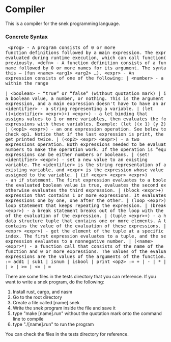 # Compiler
This is a compiler for the snek programming language.
    <h3>Concrete Syntax</h3>
    <pre>
&lt;prog&gt; - A program consists of 0 or more function definitions followed by a main expression. The expression gets evaluated during runtime execution, which can call function(s) defined previously. 
&lt;defn&gt; - A function definition consists of a function name followed by 0 or more names for its argument. The syntax goes like this — (fun &lt;name&gt; &lt;arg1&gt; &lt;arg2&gt; …).
&lt;expr&gt; - An expression consists of one of the following:
  | &lt;number&gt; - a number within the range  
  | &lt;boolean&gt; - “true” or “false” (without quotation mark)
  | input - a boolean value, a number, or nothing. This is the argument for the main expression, and a main expression doesn't have to have an argument.
  | &lt;identifier&gt; - a string representing a variable.
  | (let ((&lt;identifier&gt; &lt;expr&gt;)+) &lt;expr&gt;) - a let binding that assigns values to 1 or more variables, then evaluates the following expressions with these variables. Example: (let ((x 1) (y 2)) (+ x y)).
  | (&lt;op1&gt; &lt;expr&gt;) - an one expression operation. See below to check op1. Notice that if the last expression is print, the result will get printed twice. 
  | (&lt;op2&gt; &lt;expr&gt; &lt;expr&gt;) - a two expressions operation. Both expressions needed to be evaluated as numbers to make the operation work. If the operation is “equal”, both expressions can be either numbers or booleans. 
  | (set! &lt;identifier&gt; &lt;expr&gt;) - set a new value to an existing variable. The &lt;identifier&gt; is the string representation of an existing variable, and &lt;expr&gt; is the expression whose value is assigned to the variable.
  | (if &lt;expr&gt; &lt;expr&gt; &lt;expr&gt;) - an if statement. The first expression evaluates to a boolean value. If the evaluated boolean value is true, evaluates the second expression, otherwise evaluates the third expression.
  | (block &lt;expr&gt;+) - an expression that contains 1 or more expressions. It evaluates the inner expressions one by one, one after the other. 
  | (loop &lt;expr&gt;) - a loop statement that keeps repeating the expression. 
  | (break &lt;expr&gt;) - a break statement breaks out of the loop with the value of the evaluation of the expression.
  | (tuple &lt;expr&gt;+) - a heap data structure tuple that contains one or more elements. A tuple contains the value of the evaluation of these expressions.
  | (index &lt;expr&gt; &lt;expr&gt;) - get the element of the tuple at a specific index. The first expression evaluates to a tuple, and the second expression evaluates to a nonnegative number. 
  | (&lt;name&gt; &lt;expr&gt;*) - a function call that consists of the name of the function and 0 or more expressions. The values of the evaluated expressions are the values of the arguments of the function. 
&lt;op1&gt; := add1 | sub1 | isnum | isbool | print
&lt;op2&gt; := + | - | * | &lt; | &gt; | &gt;= | &lt;= | =
    </pre>
                                     
There are some files in the tests directory that you can reference. 
If you want to write a snek program, do the following:
1. Install rust, cargo, and nasm
1. Go to the root directory
2. Create a file called [name].snek
3. Write the snek program inside the file and save it
4. type "make [name].run" without the quotation mark onto the command line to compile
5. type "./[name].run" to run the program

You can check the files in the tests directory for reference. 
